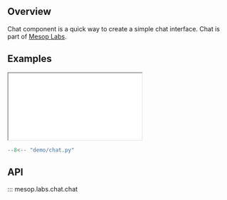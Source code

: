 ## Overview

Chat component is a quick way to create a simple chat interface. Chat is part of [Mesop Labs](../guides/labs.md).

## Examples

<iframe class="component-demo" src="/mesop/demo/?demo=chat"></iframe>

```python
--8<-- "demo/chat.py"
```

## API

::: mesop.labs.chat.chat
